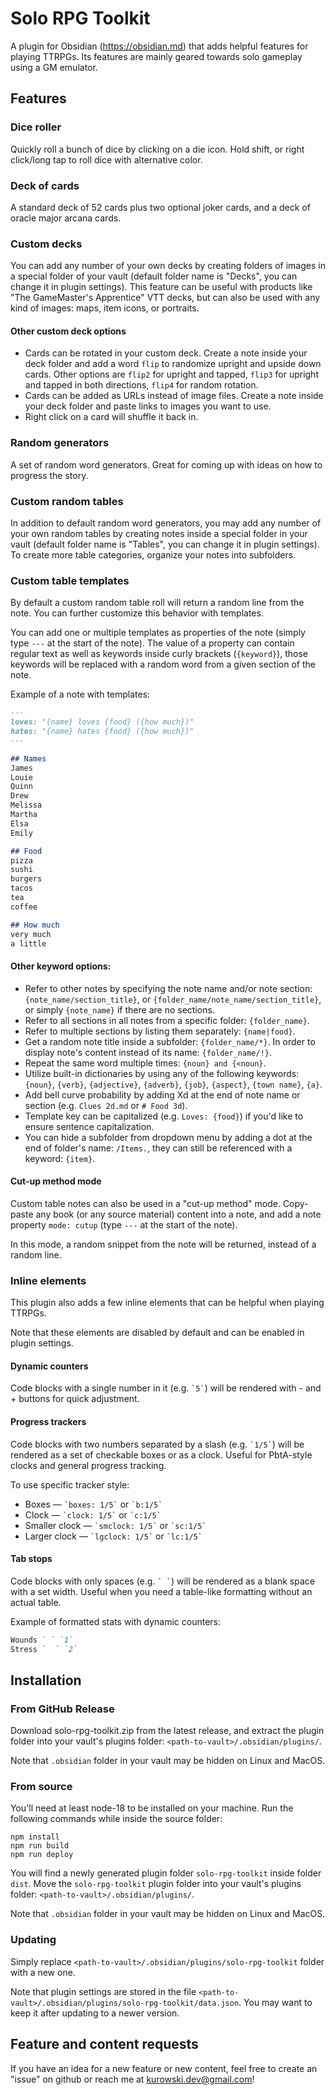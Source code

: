# Solo RPG Toolkit

A plugin for Obsidian (https://obsidian.md) that adds helpful features for playing TTRPGs. Its features are mainly geared towards solo gameplay using a GM emulator.

## Features

### Dice roller

Quickly roll a bunch of dice by clicking on a die icon. Hold shift, or right click/long tap to roll dice with alternative color.

### Deck of cards

A standard deck of 52 cards plus two optional joker cards, and a deck of oracle major arcana cards.

### Custom decks

You can add any number of your own decks by creating folders of images in a special folder of your vault (default folder name is "Decks", you can change it in plugin settings). This feature can be useful with products like "The GameMaster's Apprentice" VTT decks, but can also be used with any kind of images: maps, item icons, or portraits.

#### Other custom deck options

- Cards can be rotated in your custom deck. Create a note inside your deck folder and add a word `flip` to randomize upright and upside down cards. Other options are `flip2` for upright and tapped, `flip3` for upright and tapped in both directions, `flip4` for random rotation.
- Cards can be added as URLs instead of image files. Create a note inside your deck folder and paste links to images you want to use.
- Right click on a card will shuffle it back in.

### Random generators

A set of random word generators. Great for coming up with ideas on how to progress the story.

### Custom random tables

In addition to default random word generators, you may add any number of your own random tables by creating notes inside a special folder in your vault (default folder name is "Tables", you can change it in plugin settings). To create more table categories, organize your notes into subfolders.

### Custom table templates

By default a custom random table roll will return a random line from the note. You can further customize this behavior with templates.

You can add one or multiple templates as properties of the note (simply type `---` at the start of the note). The value of a property can contain regular text as well as keywords inside curly brackets (`{keyword}`), those keywords will be replaced with a random word from a given section of the note.

Example of a note with templates:

```markdown
---
loves: "{name} loves {food} ({how much})"
hates: "{name} hates {food} ({how much})"
---

## Names
James
Louie
Quinn
Drew
Melissa
Martha
Elsa
Emily

## Food
pizza
sushi
burgers
tacos
tea
coffee

## How much
very much
a little
```

#### Other keyword options:

- Refer to other notes by specifying the note name and/or note section: `{note_name/section_title}`, or `{folder_name/note_name/section_title}`, or simply `{note_name}` if there are no sections.
- Refer to all sections in all notes from a specific folder: `{folder_name}`.
- Refer to multiple sections by listing them separately: `{name|food}`.
- Get a random note title inside a subfolder: `{folder_name/*}`. In order to display note's content instead of its name: `{folder_name/!}`.
- Repeat the same word multiple times: `{noun} and {<noun}`.
- Utilize built-in dictionaries by using any of the following keywords: `{noun}`, `{verb}`, `{adjective}`, `{adverb}`, `{job}`, `{aspect}`, `{town name}`, `{a}`.
- Add bell curve probability by adding Xd at the end of note name or section (e.g. `Clues 2d.md` or `# Food 3d`).
- Template key can be capitalized (e.g. `Loves: {food}`) if you'd like to ensure sentence capitalization.
- You can hide a subfolder from dropdown menu by adding a dot at the end of folder's name: `/Items.`, they can still be referenced with a keyword: `{item}`.

#### Cut-up method mode

Custom table notes can also be used in a "cut-up method" mode. Copy-paste any book (or any source material) content into a note, and add a note property `mode: cutup` (type `---` at the start of the note).

In this mode, a random snippet from the note will be returned, instead of a random line.

### Inline elements

This plugin also adds a few inline elements that can be helpful when playing TTRPGs.

Note that these elements are disabled by default and can be enabled in plugin settings.

#### Dynamic counters

Code blocks with a single number in it (e.g. `` `5` ``) will be rendered with - and + buttons for quick adjustment.

#### Progress trackers

Code blocks with two numbers separated by a slash (e.g. `` `1/5` ``) will be rendered as a set of checkable boxes or as a clock. Useful for PbtA-style clocks and general progress tracking.

To use specific tracker style:
- Boxes — `` `boxes: 1/5` `` or `` `b:1/5` ``
- Clock — `` `clock: 1/5` `` or `` `c:1/5` ``
- Smaller clock — `` `smclock: 1/5` `` or `` `sc:1/5` ``
- Larger clock — `` `lgclock: 1/5` `` or `` `lc:1/5` ``

#### Tab stops

Code blocks with only spaces (e.g. `` ` ` ``) will be rendered as a blank space with a set width. Useful when you need a table-like formatting without an actual table.

Example of formatted stats with dynamic counters:

```markdown
Wounds ` ` `1`
Stress `  ` `2`
```

## Installation

### From GitHub Release

Download solo-rpg-toolkit.zip from the latest release, and extract the plugin folder into your vault's plugins folder: `<path-to-vault>/.obsidian/plugins/`.

Note that `.obsidian` folder in your vault may be hidden on Linux and MacOS.

### From source

You'll need at least node-18 to be installed on your machine. Run the following commands while inside the source folder:

```
npm install
npm run build
npm run deploy
```

You will find a newly generated plugin folder `solo-rpg-toolkit` inside folder `dist`. Move the `solo-rpg-toolkit` plugin folder into your vault's plugins folder: `<path-to-vault>/.obsidian/plugins/`.

Note that `.obsidian` folder in your vault may be hidden on Linux and MacOS.

### Updating

Simply replace `<path-to-vault>/.obsidian/plugins/solo-rpg-toolkit` folder with a new one.

Note that plugin settings are stored in the file `<path-to-vault>/.obsidian/plugins/solo-rpg-toolkit/data.json`. You may want to keep it after updating to a newer version.

## Feature and content requests

If you have an idea for a new feature or new content, feel free to create an "issue" on github or reach me at kurowski.dev@gmail.com!

